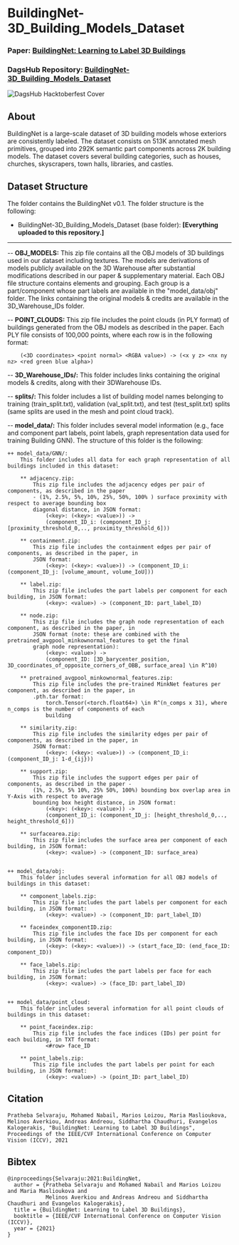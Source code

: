 # BuildingNet-3D_Building_Models_Dataset

### Paper: [BuildingNet: Learning to Label 3D Buildings](https://arxiv.org/pdf/2110.04955v1.pdf)
### DagsHub Repository: [BuildingNet-3D_Building_Models_Dataset](https://dagshub.com/Rutam21/BuildingNet-3D_Building_Models_Dataset)

![DagsHub Hacktoberfest Cover](https://user-images.githubusercontent.com/66431403/192983164-b3d6d556-ac69-4fb8-8aef-726a4386406a.png)

## About

BuildingNet is a large-scale dataset of 3D building models whose exteriors are consistently labeled. The dataset consists on 513K annotated mesh primitives, grouped into 292K semantic part components across 2K building models. The dataset covers several building categories, such as houses, churches, skyscrapers, town halls, libraries, and castles.

## Dataset Structure

The folder contains the BuildingNet v0.1. The folder structure is the following:


- BuildingNet-3D_Building_Models_Dataset (base folder): **[Everything uploaded to this repository.]**
----------------------------------------

-- **OBJ_MODELS:** 
	This zip file contains all the OBJ models of 3D buildings used in our dataset including textures. 
	The models are derivations of models publicly available on the 3D Warehouse after substantial modifications
	described in our paper & supplementary material. Each OBJ file structure contains elements and grouping.
	Each group is a part/component whose part labels are available in the "model_data/obj" folder. The links
	containing the original models & credits are available in the 3D_Warehouse_IDs folder.

-- **POINT_CLOUDS:** 
	This zip file includes the point clouds (in PLY format) of buildings generated from the OBJ models as
	described in the paper. Each PLY file consists of 100,000 points, where each row is in the following format:

		(<3D coordinates> <point normal> <RGBA value>) -> (<x y z> <nx ny nz> <red green blue alpha>)
		

-- **3D_Warehouse_IDs/:**
	This folder includes links containing the original models & credits, along with their 3DWarehouse IDs.

-- **splits/:**
	This folder includes a list of building model names belonging to training (train_split.txt), validation
	(val_split.txt), and test (test_split.txt) splits (same splits are used in the mesh and point cloud track).

-- **model_data/:** 
	This folder includes several model information (e.g., face and component part labels, point
	labels, graph representation data used for training Building GNN). The structure of this folder
	is the following:

	++ model_data/GNN/:
		This folder includes all data for each graph representation of all buildings included in this dataset:

		** adjacency.zip: 
			This zip file includes the adjacency edges per pair of components, as described in the paper
			- (1%, 2.5%, 5%, 10%, 25%, 50%, 100% ) surface proximity with respect to average bounding box
			diagonal distance, in JSON format:
                (<key>: (<key>: <value>)) ->
                (component_ID_i: (component_ID_j: [proximity_threshold_0,.., proximity_threshold_6]))

		** containment.zip: 
			This zip file includes the containment edges per pair of components, as described in the paper, in
			JSON format:
			    (<key>: (<key>: <value>)) -> (component_ID_i: (component_ID_j: [volume_amount, volume_IoU]))

		** label.zip: 
			This zip file includes the part labels per component for each building, in JSON format:
				(<key>: <value>) -> (component_ID: part_label_ID)

		** node.zip:
			This zip file includes the graph node representation of each component, as described in the paper, in
			JSON format (note: these are combined with the pretrained_avgpool_minkownormal_features to get the final
			graph node representation):
			    (<key>: <value>) ->
			    (component_ID: [3D_barycenter_position, 3D_coordinates_of_opposite_corners_of_OBB, surface_area] \in R^10)

		** pretrained_avgpool_minkownormal_features.zip:
			This zip file includes the pre-trained MinkNet features per component, as described in the paper, in
			.pth.tar format:
			    torch.Tensor(<torch.float64>) \in R^(n_comps x 31), where n_comps is the number of components of each
			    building

		** similarity.zip:
			This zip file includes the similarity edges per pair of components, as described in the paper, in
			JSON format:
			    (<key>: (<key>: <value>)) -> (component_ID_i: (component_ID_j: 1-d_{ij}))

		** support.zip:
			This zip file includes the support edges per pair of components, as described in the paper -
			(1%, 2.5%, 5% 10%, 25% 50%, 100%) bounding box overlap area in Y-Axis with respect to average
			bounding box height distance, in JSON format:
                (<key>: (<key>: <value>)) ->
                (component_ID_i: (component_ID_j: [height_threshold_0,.., height_threshold_6]))

		** surfacearea.zip:
			This zip file includes the surface area per component of each building, in JSON format:
				(<key>: <value>) -> (component_ID: surface_area)
			

	++ model_data/obj:
		This folder includes several information for all OBJ models of buildings in this dataset:

		** component_labels.zip:
			This zip file includes the part labels per component for each building, in JSON format:
				(<key>: <value>) -> (component_ID: part_label_ID)

		** faceindex_componentID.zip:
			This zip file includes the face IDs per component for each building, in JSON format:
				(<key>: (<key>: <value>)) -> (start_face_ID: (end_face_ID: component_ID))

		** face_labels.zip:
			This zip file includes the part labels per face for each building, in JSON format:
				(<key>: <value>) -> (face_ID: part_label_ID)

	
	++ model_data/point_cloud:
		This folder includes several information for all point clouds of buildings in this dataset:

		** point_faceindex.zip:
			This zip file includes the face indices (IDs) per point for each building, in TXT format:
				<#row> face_ID

		** point_labels.zip:
			This zip file includes the part labels per point for each building, in JSON format:
				(<key>: <value>) -> (point_ID: part_label_ID)
                
## Citation

```
Pratheba Selvaraju, Mohamed Nabail, Marios Loizou, Maria Maslioukova, Melinos Averkiou, Andreas Andreou, Siddhartha Chaudhuri, Evangelos Kalogerakis, "BuildingNet: Learning to Label 3D Buildings", Proceedings of the IEEE/CVF International Conference on Computer Vision (ICCV), 2021
```

## Bibtex

```
@inproceedings{Selvaraju:2021:BuildingNet, 
  author = {Pratheba Selvaraju and Mohamed Nabail and Marios Loizou and Maria Maslioukova and
            Melinos Averkiou and Andreas Andreou and Siddhartha Chaudhuri and Evangelos Kalogerakis},
  title = {BuildingNet: Learning to Label 3D Buildings},   
  booktitle = {IEEE/CVF International Conference on Computer Vision (ICCV)},
  year = {2021}   
}   
```
